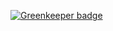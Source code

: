 
[![Greenkeeper badge](https://badges.greenkeeper.io/whiteand/curry-configured.svg)](https://greenkeeper.io/)
